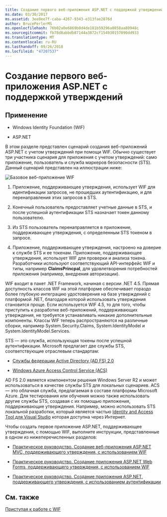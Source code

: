 ```yaml
---
title: Создание первого веб-приложения ASP.NET с поддержкой утверждений
ms.date: 03/30/2017
ms.assetid: 3ee8ee7f-caba-4267-9343-e313fae2876d
author: BrucePerlerMS
ms.openlocfilehash: 76b02a0e6869b0d4de181b59296a0858aa80948c
ms.sourcegitcommit: fb78d8abbdb87144a3872cf154930157090dd933
ms.translationtype: MT
ms.contentlocale: ru-RU
ms.lasthandoff: 09/26/2018
ms.locfileid: "47207537"
---
```

# <a name="building-my-first-claims-aware-aspnet-web-application"></a>Создание первого веб-приложения ASP.NET с поддержкой утверждений
## <a name="applies-to"></a>Применение  
  
-   Windows Identity Foundation (WIF)  
  
-   ASP.NET  
  
 В этом разделе представлен сценарий создания веб-приложений ASP.NET с учетом утверждений при помощи WIF. Обычно существует три участника сценария для приложения с учетом утверждений: само приложение, пользователь и служба маркеров безопасности (STS). Данный сценарий представлен на иллюстрации ниже:  
  
 ![Базовое веб-приложение WIF](../../../docs/framework/security/media/wifbasicwebapp.gif "WIFBasicWebApp")  
  
1.  Приложение, поддерживающее утверждения, использует WIF для идентификации запросов, не прошедших аутентификацию, и для перенаправления этих запросов в STS.  
  
2.  Конечный пользователь предоставляет учетные данные в STS, и после успешной аутентификации STS назначает токен данному пользователю.  
  
3.  Из STS пользователь перенаправляется в приложение, поддерживающее утверждения, с определенным STS токеном в запросе.  
  
4.  Приложение, поддерживающее утверждения, настроено на доверие к службе STS и ее токенам. Приложение, поддерживающее утверждения, использует WIF для проверки и анализа токена. Разработчики используют соответствующий API-интерфейс WIF и типы, например **ClaimsPrincpal**, для удовлетворения потребностей приложения (например, внедрения авторизации).  
  
 WIF входит в пакет .NET Framework, начиная с версии .NET 4.5. Прямая доступность классов WIF на этой платформе обеспечивает гораздо более глубокую интеграцию удостоверения на базе утверждений с платформой .NET, благодаря которой использовать утверждения становится проще. Если используется WIF 4.5, то для того, чтобы приступить к разработке веб-приложений, поддерживающих утверждения, не требуется устанавливать никакие дополнительные компоненты. Классы WIF теперь распространяются на различные сборки, например System.Security.Claims, System.IdentityModel и System.IdentityModel.Services.  
  
 STS — это служба, использующая токены после успешной аутентификации. Microsoft предлагает две службы STS, соответствующие отраслевым стандартам:  
  
-   [Службы федерации Active Directory (AD FS) 2.0](https://go.microsoft.com/fwlink/?LinkID=247516)
  
-   [Windows Azure Access Control Service (ACS)](https://go.microsoft.com/fwlink/?LinkID=247517)
  
 AD FS 2.0 является компонентом решения Windows Server R2 и может использоваться в качестве службы STS для локальных сценариев. ACS — это облачная служба, предлагаемая в составе платформы Microsoft Azure. Для тестирования или обучения можно также использовать другие службы STS, создавая с их помощью приложения, поддерживающие утверждения. Например, можно использовать STS локальной разработки, который является частью [Identity and Access Tool для Visual Studio](https://go.microsoft.com/fwlink/?LinkID=245849) которая доступна через Интернет.  
  
 Чтобы создать первое приложение ASP.NET, поддерживающее утверждения, с помощью WIF, выполните инструкции, представленные в одном из нижеперечисленных разделов:  
  
-   [Практическое руководство. Создание веб-приложения ASP.NET MVC, поддерживающего утверждения, с использованием WIF](../../../docs/framework/security/how-to-build-claims-aware-aspnet-mvc-web-app-using-wif.md)  
  
-   [Практическое руководство. Создание приложения ASP.NET Web Forms, поддерживающего утверждения, с использованием WIF](../../../docs/framework/security/how-to-build-claims-aware-aspnet-web-forms-app-using-wif.md)  
  
-   [Практическое руководство. Создание приложения ASP.NET, поддерживающего утверждения, с использованием аутентификации](../../../docs/framework/security/claims-aware-aspnet-app-forms-authentication.md)  
  
## <a name="see-also"></a>См. также  
 [Приступая к работе с WIF](../../../docs/framework/security/getting-started-with-wif.md)
